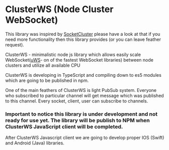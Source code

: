 # ClusterWS (Node Cluster WebSocket)

This library was inspired by [SocketCluster](https://github.com/SocketCluster/socketcluster) please have a look at that if you need more functionality then
this library provides (or you can leave feather request).

ClusterWS - minimalistic node js library which allows easily scale WebSocket([uWS](https://github.com/uNetworking/uWebSockets)- on of the fastest WebSocket libraries) between node clusters and utilize all available CPU

ClusterWS is developing in TypeScript and compiling down to es5 modules which are going to be published in npm.

One of the main feathers of ClusterWS is light PubSub system. Everyone who subscribed to particular channel will get message which was published to
this channel. Every socket, client, user can subscribe to channels.

### Important to notice this library is under development and not ready for use yet. The library will be publish to NPM when ClusterWS JavaScript client will be completed.

After ClusterWS Javascript client  we are going to develop proper IOS (Swift) and Android (Java) libraries.



